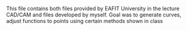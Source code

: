 This file contains both files provided by EAFIT University in the lecture CAD/CAM and files developed by myself. Goal was to generate curves, adjust functions to points using certain methods shown in class
